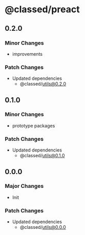 # @classed/preact

## 0.2.0

### Minor Changes

- improvements

### Patch Changes

- Updated dependencies
  - @classed/utils@0.2.0

## 0.1.0

### Minor Changes

- prototype packages

### Patch Changes

- Updated dependencies
  - @classed/utils@0.1.0

## 0.0.0

### Major Changes

- Init

### Patch Changes

- Updated dependencies
  - @classed/utils@0.0.0

